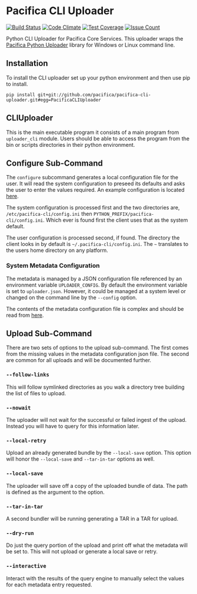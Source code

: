 # Pacifica CLI Uploader

[![Build Status](https://travis-ci.org/pacifica/pacifica-cli-uploader.svg?branch=master)](https://travis-ci.org/pacifica/pacifica-cli-uploader)
[![Code Climate](https://codeclimate.com/github/pacifica/pacifica-cli-uploader/badges/gpa.svg)](https://codeclimate.com/github/pacifica/pacifica-cli-uploader)
[![Test Coverage](https://codeclimate.com/github/pacifica/pacifica-cli-uploader/badges/coverage.svg)](https://codeclimate.com/github/pacifica/pacifica-cli-uploader/coverage)
[![Issue Count](https://codeclimate.com/github/pacifica/pacifica-cli-uploader/badges/issue_count.svg)](https://codeclimate.com/github/pacifica/pacifica-cli-uploader)


Python CLI Uploader for Pacifica Core Services. This uploader wraps the
[Pacifica Python Uploader](https://github.com/pacifica-python-uploader)
library for Windows or Linux command line.

## Installation

To install the CLI uploader set up your python environment and then use
pip to install.

`pip install git+git://github.com/pacifica/pacifica-cli-uploader.git#egg=PacificaCLIUploader`


## CLIUploader

This is the main executable program it consists of a main program from
`uploader_cli` module. Users should be able to access the program from
the bin or scripts directories in their python environment.

## Configure Sub-Command

The `configure` subcommand generates a local configuration file for the
user. It will read the system configuration to preseed its defaults and
asks the user to enter the values required. An example configuration is
located [here](config/example.ini).

The system configuration is processed first and the two directories are,
`/etc/pacifica-cli/config.ini` then
`PYTHON_PREFIX/pacifica-cli/config.ini`. Which ever is found first the
client uses that as the system default.

The user configuration is processed second, if found. The directory the
client looks in by default is `~/.pacifica-cli/config.ini`. The `~`
translates to the users home directory on any platform.

### System Metadata Configuration

The metadata is managed by a JSON configuration file referenced by an
environment variable `UPLOADER_CONFIG`. By default the environment
variable is set to `uploader.json`. However, it could be managed at a
system level or changed on the command line by the `--config` option.

The contents of the metadata configuration file is complex and should
be read from
[here](https://github.com/pacifica/pacifica-python-uploader/blob/master/METADATA_CONFIGURATION.md).

## Upload Sub-Command

There are two sets of options to the upload sub-command. The first comes
from the missing values in the metadata configuration json file. The
second are common for all uploads and will be documented further.

### `--follow-links`

This will follow symlinked directories as you walk a directory tree
building the list of files to upload.

### `--nowait`

The uploader will not wait for the successful or failed ingest of the
upload. Instead you will have to query for this information later.

### `--local-retry`

Upload an already generated bundle by the `--local-save` option. This
option will honor the `--local-save` and `--tar-in-tar` options as
well.

### `--local-save`

The uploader will save off a copy of the uploaded bundle of data. The
path is defined as the argument to the option.

### `--tar-in-tar`

A second bundler will be running generating a TAR in a TAR for upload.

### `--dry-run`

Do just the query portion of the upload and print off what the metadata
will be set to. This will not upload or generate a local save or retry.

### `--interactive`

Interact with the results of the query engine to manually select the
values for each metadata entry requested.
